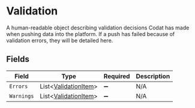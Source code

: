 # Validation

A human-readable object describing validation decisions Codat has made when pushing data into the platform. If a push has failed because of validation errors, they will be detailed here.


## Fields

| Field                                                         | Type                                                          | Required                                                      | Description                                                   |
| ------------------------------------------------------------- | ------------------------------------------------------------- | ------------------------------------------------------------- | ------------------------------------------------------------- |
| `Errors`                                                      | List<[ValidationItem](../../Models/Shared/ValidationItem.md)> | :heavy_minus_sign:                                            | N/A                                                           |
| `Warnings`                                                    | List<[ValidationItem](../../Models/Shared/ValidationItem.md)> | :heavy_minus_sign:                                            | N/A                                                           |
